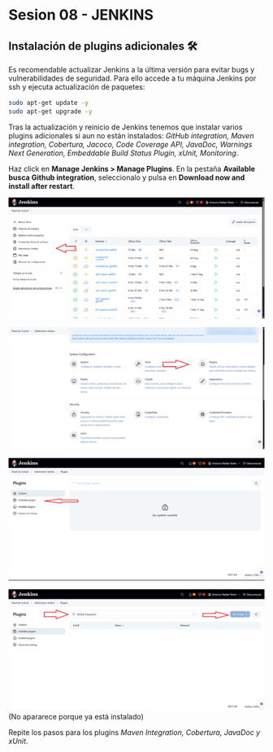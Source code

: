 # Sesion 08 - JENKINS

## Instalación de plugins adicionales :hammer_and_wrench:
Es recomendable actualizar Jenkins a la última versión para evitar bugs y vulnerabilidades de seguridad. Para ello accede a tu máquina Jenkins por ssh y ejecuta actualización de paquetes:

```bash
sudo apt-get update -y
sudo apt-get upgrade -y
```

Tras la actualización y reinicio de Jenkins tenemos que instalar varios plugins adicionales si aun no están instalados: *GitHub integration, Maven integration, Cobertura, Jacoco, Code Coverage API, JavaDoc, Warnings Next Generation, Embeddable Build Status Plugin, xUnit, Monitoring*.

Haz click en **Manage Jenkins > Manage Plugins**. En la pestaña **Available busca Github integration**, seleccionalo y pulsa en **Download now and install after restart**.

![FOTO1](/sesion05Junit/imgREADME/FOTO1.png)

![FOTO2](/sesion05Junit/imgREADME/FOTO2.png)

![FOTO3](/sesion05Junit/imgREADME/FOTO3.png)

![FOTO4](/sesion05Junit/imgREADME/FOTO4.png)
(No apararece porque ya está instalado)

Repite los pasos para los plugins *Maven Integration, Cobertura, JavaDoc y xUnit*.
